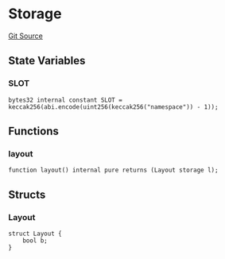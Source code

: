 # Storage
[Git Source](https://github.com/0xStation/0xrails/blob/491ae339f09853335dba9e897f46862d776d54b5/src/lib/ERC7201/Storage.sol)


## State Variables
### SLOT

```solidity
bytes32 internal constant SLOT = keccak256(abi.encode(uint256(keccak256("namespace")) - 1));
```


## Functions
### layout


```solidity
function layout() internal pure returns (Layout storage l);
```

## Structs
### Layout

```solidity
struct Layout {
    bool b;
}
```

